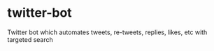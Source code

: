 # twitter-bot
Twitter bot which automates tweets, re-tweets, replies, likes, etc with targeted search
